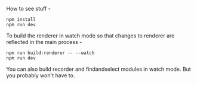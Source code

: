 How to see stuff - 

```
npm install
npm run dev
```

To build the renderer in watch mode so that changes to renderer are reflected in
the main process -

```
npm run build:renderer -- --watch
npm run dev
```

You can also build recorder and findandselect modules in watch mode. But you
probably won't have to.
